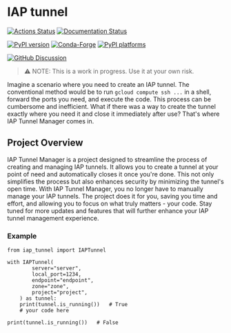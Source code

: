 # IAP tunnel

[![Actions Status][actions-badge]][actions-link]
[![Documentation Status][rtd-badge]][rtd-link]

[![PyPI version][pypi-version]][pypi-link]
[![Conda-Forge][conda-badge]][conda-link]
[![PyPI platforms][pypi-platforms]][pypi-link]

[![GitHub Discussion][github-discussions-badge]][github-discussions-link]

<!-- SPHINX-START -->

<!-- prettier-ignore-start -->
[actions-badge]:            https://github.com/mmngreco/iap_tunnel/workflows/CI/badge.svg
[actions-link]:             https://github.com/mmngreco/iap_tunnel/actions
[conda-badge]:              https://img.shields.io/conda/vn/conda-forge/iap_tunnel
[conda-link]:               https://github.com/conda-forge/iap_tunnel-feedstock
[github-discussions-badge]: https://img.shields.io/static/v1?label=Discussions&message=Ask&color=blue&logo=github
[github-discussions-link]:  https://github.com/mmngreco/iap_tunnel/discussions
[pypi-link]:                https://pypi.org/project/iap_tunnel/
[pypi-platforms]:           https://img.shields.io/pypi/pyversions/iap_tunnel
[pypi-version]:             https://img.shields.io/pypi/v/iap_tunnel
[rtd-badge]:                https://readthedocs.org/projects/iap_tunnel/badge/?version=latest
[rtd-link]:                 https://iap_tunnel.readthedocs.io/en/latest/?badge=latest

<!-- prettier-ignore-end -->

> ⚠️ NOTE: This is a work in progress. Use it at your own risk.

Imagine a scenario where you need to create an IAP tunnel. The conventional
method would be to run `gcloud compute ssh ...` in a shell, forward the ports
you need, and execute the code. This process can be cumbersome and inefficient.
What if there was a way to create the tunnel exactly where you need it and
close it immediately after use? That's where IAP Tunnel Manager comes in.

## Project Overview

IAP Tunnel Manager is a project designed to streamline the process of creating
and managing IAP tunnels. It allows you to create a tunnel at your point of
need and automatically closes it once you're done. This not only simplifies the
process but also enhances security by minimizing the tunnel's open time. With
IAP Tunnel Manager, you no longer have to manually manage your IAP tunnels. The
project does it for you, saving you time and effort, and allowing you to focus
on what truly matters - your code. Stay tuned for more updates and features
that will further enhance your IAP tunnel management experience.


### Example

```
from iap_tunnel import IAPTunnel

with IAPTunnel(
        server="server",
        local_port=1234,
        endpoint="endpoint",
        zone="zone",
        project="project",
    ) as tunnel:
    print(tunnel.is_running())   # True
    # your code here

print(tunnel.is_running())   # False
```
